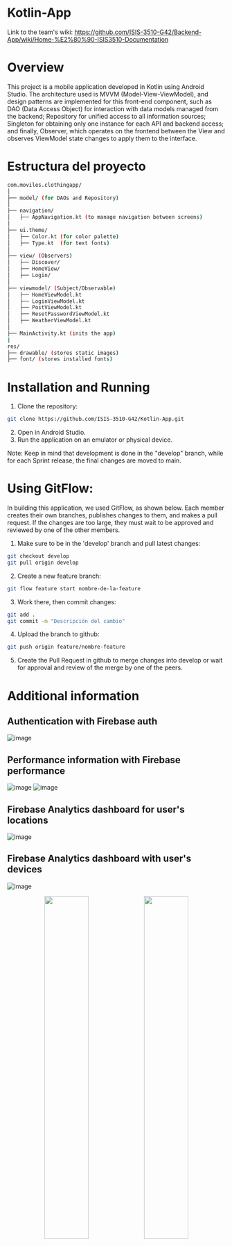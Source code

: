 # Kotlin-App

Link to the team's wiki: https://github.com/ISIS-3510-G42/Backend-App/wiki/Home-%E2%80%90-ISIS3510-Documentation

# Overview

This project is a mobile application developed in Kotlin using Android Studio. The architecture used is MVVM (Model-View-ViewModel), and design patterns are implemented for this front-end component, such as DAO (Data Access Object) for interaction with data models managed from the backend; Repository for unified access to all information sources; Singleton for obtaining only one instance for each API and backend access; and finally, Observer, which operates on the frontend between the View and observes ViewModel state changes to apply them to the interface.

# Estructura del proyecto
```bash
com.moviles.clothingapp/
│
├── model/ (for DAOs and Repository)
│
├── navigation/
│   ├── AppNavigation.kt (to manage navigation between screens)
│
├── ui.theme/
│   ├── Color.kt (for color palette)
│   ├── Type.kt  (for text fonts)
│
├── view/ (Observers)
│   ├── Discover/
│   ├── HomeView/
│   ├── Login/
│
├── viewmodel/ (Subject/Observable)
│   ├── HomeViewModel.kt
│   ├── LoginViewModel.kt
│   ├── PostViewModel.kt
│   ├── ResetPasswordViewModel.kt
│   ├── WeatherViewModel.kt
│
├── MainActivity.kt (inits the app)
|
res/
├── drawable/ (stores static images)
├── font/ (stores installed fonts)
```

# Installation and Running
1. Clone the repository:
```bash
git clone https://github.com/ISIS-3510-G42/Kotlin-App.git
```
2. Open in Android Studio.
3. Run the application on an emulator or physical device.

Note: Keep in mind that development is done in the "develop" branch, while for each Sprint release, the final changes are moved to main.

# Using GitFlow:
In building this application, we used GitFlow, as shown below. Each member creates their own branches, publishes changes to them, and makes a pull request. If the changes are too large, they must wait to be approved and reviewed by one of the other members.

1. Make sure to be in the 'develop' branch and pull latest changes:
```bash
git checkout develop
git pull origin develop
```

2. Create a new feature branch:
```bash
git flow feature start nombre-de-la-feature
```

3. Work there, then commit changes:
```bash
git add .
git commit -m "Descripción del cambio"
```

4. Upload the branch to github:
```bash
git push origin feature/nombre-feature
```

5. Create the Pull Request in github to merge changes into develop or wait for approval and review of the merge by one of the peers.



# Additional information
## Authentication with Firebase auth
![image](https://github.com/user-attachments/assets/2957b2e1-1283-498c-a762-e0fb64957d76)


## Performance information with Firebase performance
![image](https://github.com/user-attachments/assets/f1968765-3229-41e2-86a4-9cc6e8b887a6)
![image](https://github.com/user-attachments/assets/d41d88d7-7681-4b95-b5ce-0e9ae0b0e22b)


## Firebase Analytics dashboard for user's locations
![image](https://github.com/user-attachments/assets/595ef7ec-b0a7-4bd3-b1c8-715fdf060cd5)

## Firebase Analytics dashboard with user's devices
![image](https://github.com/user-attachments/assets/59156e66-df80-4701-8950-42dbea1c45c2)
<p align="center">
    <img src="https://github.com/user-attachments/assets/1a87259d-9adf-47a9-b3e6-a3c5d3b4d0b9" width="45%">
    <img src="https://github.com/user-attachments/assets/fd35e1fc-a042-4bec-aa90-846ea70b15ee" width="45%">
</p>




